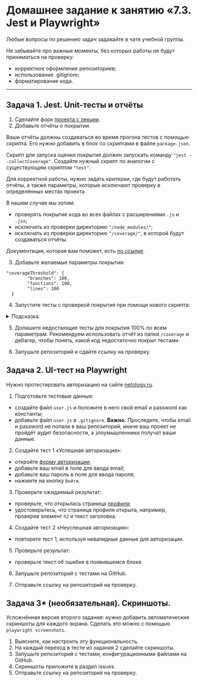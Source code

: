 # Домашнее задание к занятию «7.3. Jest и Playwright»

Любые вопросы по решению задач задавайте в чате учебной группы.

Не забывайте про важные моменты, без которых работы не будут приниматься на проверку: 
- корректное оформление репозиториев;
- использование .gitignore;
- форматирование кода.

---

## Задача 1. Jest. Unit-тесты и отчёты

1. Сделайте форк [проекта с лекции](https://github.com/netology-code/jsaqa-code/tree/main/7.3/jest).
2. Добавьте отчёты о покрытии.

Ваши отчёты должны создаваться во время прогона тестов с помощью скрипта. Его нужно добавить в блок со скриптами в файле `package.json`.
    
Скрипт для запуска оценки покрытия должен запускать команду `"jest --collectCoverage"`. Создайте нужный скрипт по аналогии с существующим скриптом `"test"`.

Для корректной работы, нужно задать критерии, где будут работать отчёты, а также параметры, которые исключают проверку в определённых местах проекта.

В нашем случае мы хотим:

- проверять покрытие кода во всех файлах с расширениями `.js` и `.jsx`;
- исключать из проверки директорию `"/node_modules/"`;
- исключать из проверки директорию `"/coverage/"`, в которой будут создаваться отчёты.

Документация, которая вам поможет, есть [по ссылке](https://jestjs.io/ru/docs/configuration#collectcoveragefrom-array).

3. Добавьте желаемые параметры покрытия:
```
"coverageThreshold": {
        "branches": 100,
        "functions": 100,
        "lines": 100
  }
```

4. Запустите тесты с проверкой покрытия при помощи нового скрипта: 

<details>
  <summary>Подсказка.</summary>
  
  Примерно так должны выглядеть скрипт и команда для его запуска: 

  ```"coverage": "jest --collectCoverage"``` 

  ```npm run coverage```
</details>


5. Допишите недостающие тесты для покрытия 100% по всем параметрам.
Рекомендуем использовать отчёт из папки `/coverage` и дебагер, чтобы понять, какой код недостаточно покрыт тестами.

6. Запушьте репозиторий и сдайте ссылку на проверку.


## Задача 2. UI-тест на Playwright

Нужно протестировать авторизацию на сайте [netology.ru](https://netology.ru/).

1. Подготовьте тестовые данные:

- создайте файл `user.js` и положите в него свой email и password как константы;
- добавьте файл `user.js` в `.gitignore`. 
**Важно.** Проследите, чтобы email и password не попали в ваш репозиторий, иначе ваш проект не пройдёт аудит безопасности, а злоумышленники получат ваши данные.

2. Создайте тест 1 «Успешная авторизация»:

- откройте [форму авторизации](https://netology.ru/?modal=sign_in);
- добавьте ваш email в поле для ввода email;
- добавьте ваш пароль в поле для ввода пароля;
- нажмите на кнопку `Войти`.

3. Проверьте ожидаемый результат:

- проверьте, что открылась страница [профиля](https://netology.ru/profile);
- удостоверьтесь, что страница профиля открыта, например, проверив элемент `h2` и текст заголовка.

4. Создайте тест 2 «Неуспешная авторизация»:

- повторите тест 1, используя невалидные данные для авторизации.

5. Проверьте результат:

- проверьте текст об ошибке в появившемся блоке.

6. Запушьте репозиторий с тестами на GitHub.

7. Отправьте ссылку на репозиторий на проверку.

## Задача 3* (необязательная). Скриншоты.

Усложнённая версия второго задания: нужно добавить автоматические скриншоты для каждого экрана. Сделать это можно с помощью `playwright screenshots`. 

1. Выясните, как настроить эту функциональность.
2. На каждый переход в тесте из задания 2 сделайте скриншоты.
3. Запушьте репозиторий с тестами, конфигурационными файлами на GitHub.
4. Скриншоты приложите в раздел issues.
5. Отправьте ссылку на репозиторий на проверку.
